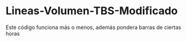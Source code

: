 # Lineas-Volumen-TBS-Modificado
Este código funciona más o menos, además pondera barras de ciertas horas
